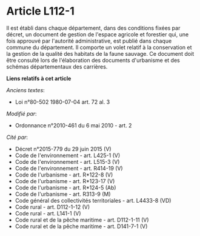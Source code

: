 # Article L112-1

Il est établi dans chaque département, dans des conditions fixées par décret, un document de gestion de l'espace agricole et
forestier qui, une fois approuvé par l'autorité administrative, est publié dans chaque commune du département. Il comporte un
volet relatif à la conservation et la gestion de la qualité des habitats de la faune sauvage. Ce document doit être consulté
lors de l'élaboration des documents d'urbanisme et des schémas départementaux des carrières.

**Liens relatifs à cet article**

_Anciens textes_:

  - Loi n°80-502 1980-07-04 art. 72 al. 3

_Modifié par_:

  - Ordonnance n°2010-461 du 6 mai 2010 - art. 2

_Cité par_:

  - Décret n°2015-779 du 29 juin 2015 (V)
  - Code de l'environnement - art. L425-1 (V)
  - Code de l'environnement - art. L515-3 (V)
  - Code de l'environnement - art. R414-19 (V)
  - Code de l'urbanisme - art. R*122-8 (V)
  - Code de l'urbanisme - art. R*123-17 (V)
  - Code de l'urbanisme - art. R*124-5 (Ab)
  - Code de l'urbanisme - art. R313-9 (M)
  - Code général des collectivités territoriales - art. L4433-8 (VD)
  - Code rural - art. D112-1-12 (V)
  - Code rural - art. L141-1 (V)
  - Code rural et de la pêche maritime - art. D112-1-11 (V)
  - Code rural et de la pêche maritime - art. D141-7-1 (V)

